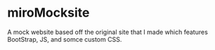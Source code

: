 # miroMocksite
A mock website based off the original site that I made which features BootStrap, JS, and somce custom CSS.
